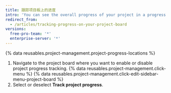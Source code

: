 ```yaml
---
title: 跟踪项目板上的进度
intro: 'You can see the overall progress of your project in a progress bar.'
redirect_from:
  - /articles/tracking-progress-on-your-project-board
versions:
  free-pro-team: '*'
  enterprise-server: '*'
---
```


{% data reusables.project-management.project-progress-locations %}

1. Navigate to the project board where you want to enable or disable project progress tracking.
{% data reusables.project-management.click-menu %}
{% data reusables.project-management.click-edit-sidebar-menu-project-board %}
4. Select or deselect **Track project progress**.
